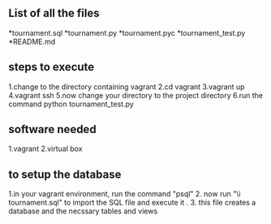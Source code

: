 List of all the files
-----------------------
*tournament.sql
*tournament.py
*tournament.pyc
*tournament_test.py
*README.md

steps to execute
----------------------
1.change to the directory containing vagrant
2.cd vagrant
3.vagrant up
4.vagrant ssh
5.now change your directory to the project directory
6.run the command python tournament_test.py

software needed
-------------------
1.vagrant
2.virtual box

to setup the database
-------------------------
1.in your vagrant environment, run the command "psql"
2. now run "\i tournament.sql" to import the SQL file and execute it .
3. this file creates a database and the necssary tables and views
